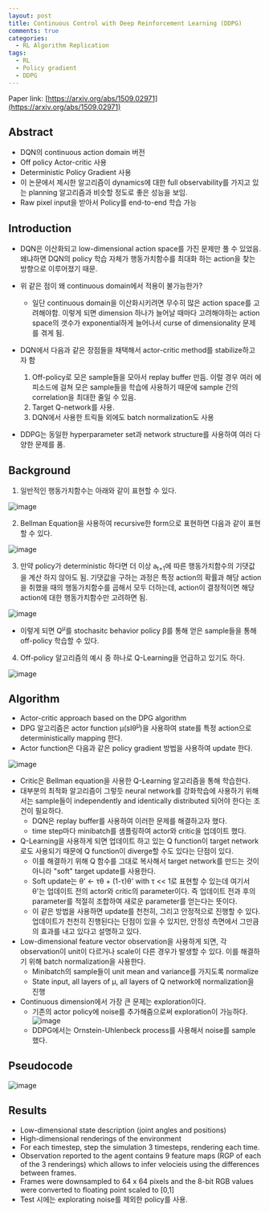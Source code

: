 ```yaml
---
layout: post
title: Continuous Control with Deep Reinforcement Learning (DDPG)
comments: true
categories:
  - RL Algorithm Replication
tags:
  - RL
  - Policy gradient
  - DDPG
---
```


Paper link: [https://arxiv.org/abs/1509.02971](https://arxiv.org/abs/1509.02971)

## Abstract

* DQN의 continuous action domain 버전
* Off policy Actor-critic 사용
* Deterministic Policy Gradient 사용
* 이 논문에서 제시한 알고리즘이 dynamics에 대한 full observability를 가지고 있는 planning 알고리즘과 비슷할 정도로 좋은 성능을 보임.
* Raw pixel input을 받아서 Policy를 end-to-end 학습 가능

## Introduction

* DQN은 이산화되고 low-dimensional action space를 가진 문제만 풀 수 있었음. 왜냐하면 DQN의 policy 학습 자체가 행동가치함수를 최대화 하는 action을 찾는 방향으로 이루어졌기 때문.
* 위 같은 점이 왜 continuous domain에서 적용이 불가능한가?
    * 일단 continuous domain을 이산화시키려면 무수히 많은 action space를 고려해야함. 이렇게 되면 dimension 하나가 늘어날 때마다 고려해야하는 action space의 갯수가 exponential하게 늘어나서 
    curse of dimensionality 문제를 겪게 됨.
      
* DQN에서 다음과 같은 장점들을 채택해서 actor-critic method를 stabilize하고자 함
    1. Off-policy로 모은 sample들을 모아서 replay buffer 만듬. 이럴 경우 여러 에피소드에 걸쳐 모은 sample들을 학습에 사용하기 때문에 sample 간의 correlation을 최대한 줄일 수 있음.
    2. Target Q-network를 사용.
    3. DQN에서 사용한 트릭들 외에도 batch normalization도 사용
    
* DDPG는 동일한 hyperparameter set과 network structure를 사용하여 여러 다양한 문제를 품.

## Background

1. 일반적인 행동가치함수는 아래와 같이 표현할 수 있다.

![image](https://user-images.githubusercontent.com/45442859/131423574-f27e7d12-a97c-4c30-8950-0dd6a8d18f4a.png)

2. Bellman Equation을 사용하여 recursive한 form으로 표현하면 다음과 같이 표현할 수 있다.

![image](https://user-images.githubusercontent.com/45442859/131423635-49ddd9c7-24de-4093-ad74-52331d2aa40a.png)

3. 만약 policy가 deterministic 하다면 더 이상 a<sub>t+1</sub>에 따른 행동가치함수의 기댓값을 계산 하지 않아도 됨. 기댓값을 구하는 과정은 특정 action의 확률과 해당 action을 취했을 때의 행동가치함수를 곱해서 모두 더하는데, action이 결정적이면 해당 action에 대한 행동가치함수만 고려하면 됨.

![image](https://user-images.githubusercontent.com/45442859/131431845-f3d5f088-8544-4b8f-b380-cb53ffb364be.png)

* 이렇게 되면 Q<sup>&mu;</sup>를 stochasitc behavior policy &beta;를 통해 얻은 sample들을 통해 off-policy 학습할 수 있다.

4. Off-policy 알고리즘의 예시 중 하나로 Q-Learning을 언급하고 있기도 하다.

![image](https://user-images.githubusercontent.com/45442859/131432478-50fe47e6-d1f4-4c90-9a1c-c8d5f03e19ad.png)

## Algorithm

* Actor-critic approach based on the DPG algorithm
* DPG 알고리즘은 actor function &mu;(sI&theta;<sup>&mu;</sup>)을 사용하여 state를 특정 action으로 deterministically mapping 한다.
* Actor function은 다음과 같은 policy gradient 방법을 사용하여 update 한다.

![image](https://user-images.githubusercontent.com/45442859/131443050-9fb4d468-528e-487e-b6f0-0923f6e17f57.png)

* Critic은 Bellman equation을 사용한 Q-Learning 알고리즘을 통해 학습한다.
* 대부분의 최적화 알고리즘이 그렇듯 neural network를 강화학습에 사용하기 위해서는 sample들이 independently and identically distributed 되어야 한다는 조건이 필요하다.
  * DQN은 replay buffer를 사용하여 이러한 문제를 해결하고자 했다.
  * time step마다 minibatch를 샘플링하여 actor와 critic을 업데이트 했다.
* Q-Learning을 사용하게 되면 업데이트 하고 있는 Q function이 target network로도 사용되기 때문에 Q function이 diverge할 수도 있다는 단점이 있다. 
  * 이를 해결하기 위해 Q 함수를 그대로 복사해서 target network를 만드는 것이 아니라 "soft" target update를 사용한다. 
  * Soft update는 &theta;' <- &tau;&theta; + (1-&tau;)&theta;' with &tau; << 1로 표현할 수 있는데 여기서 &theta;'는 업데이트 전의 actor와 critic의 parameter이다. 즉 업데이트 전과 후의 parameter를 적절히 조합하여 새로운 parameter를 얻는다는 뜻이다.
  * 이 같은 방법을 사용하면 update를 천천히, 그리고 안정적으로 진행할 수 있다. 업데이트가 천천히 진행된다는 단점이 있을 수 있지만, 안정성 측면에서 그만큼의 효과를 내고 있다고 설명하고 있다.
* Low-dimensional feature vector observation을 사용하게 되면, 각 observation이 unit이 다르거나 scale이 다른 경우가 발생할 수 있다. 이를 해결하기 위해 batch normalization을 사용한다.
  * Minibatch의 sample들이 unit mean and variance를 가지도록 normalize
  * State input, all layers of &mu;, all layers of Q network에 normalization을 진행
* Continuous dimension에서 가장 큰 문제는 exploration이다.
  * 기존의 actor policy에 noise를 추가해줌으로써 exploration이 가능하다.  
![image](https://user-images.githubusercontent.com/45442859/131446819-45aaa56d-32fe-493f-9ff5-4570b9bae560.png)
  * DDPG에서는 Ornstein-Uhlenbeck process를 사용해서 noise를 sample 했다.

## Pseudocode
![image](https://user-images.githubusercontent.com/45442859/131446937-d9b5f16f-d2e7-43f4-8c1f-360a927cba92.png)

## Results

* Low-dimensional state description (joint angles and positions)
* High-dimensional renderings of the environment
* For each timestep, step the simulation 3 timesteps, rendering each time.
* Observation reported to the agent contains 9 feature maps (RGP of each of the 3 renderings) which allows to infer velocieis using the differences between frames.
* Frames were downsampled to 64 x 64 pixels and the 8-bit RGB values were converted to floating point scaled to [0,1]
* Test 시에는 explorating noise를 제외한 policy를 사용.
